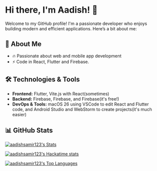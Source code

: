 # Hi there, I'm Aadish! 👋

Welcome to my GitHub profile! I'm a passionate developer who enjoys building modern and efficient applications. Here’s a bit about me:

## 🚀 About Me
- 🔥 Passionate about web and mobile app development
- ⚡ Code in React, Flutter and Firebase.

## 🛠️ Technologies & Tools
- **Frontend:** Flutter, Vite.js with React(sometimes)
- **Backend:** Firebase, Firebase, and Firebase(it's free!)
- **DevOps & Tools:** macOS 26 using VSCode to edit React and Flutter code, and Android Studio and WebStorm to create projects(it's much easier)

## 📊 GitHub Stats

[![aadishsamir123's Stats](https://github-readme-stats.vercel.app/api?username=aadishsamir123&theme=transparent&custom_title=Github+Stats&show_icons=true&hide_border=true&count_private=true)](https://github.com/aadishsamir123)

[![aadishsamir123's Hackatime stats](https://github-readme-stats.hackclub.dev/api/wakatime?username=11557&api_domain=hackatime.hackclub.com&theme=transparent&custom_title=Hackatime+Stats&layout=compact&cache_seconds=0&langs_count=8&hide_border=true)](https://github.com/aadishsamir123)

[![aadishsamir123's Top Languages](https://github-readme-stats.vercel.app/api/top-langs/?username=aadishsamir123&theme=transparent&show_icons=true&hide_border=true&layout=compact)](https://github.com/aadishsamir123)
